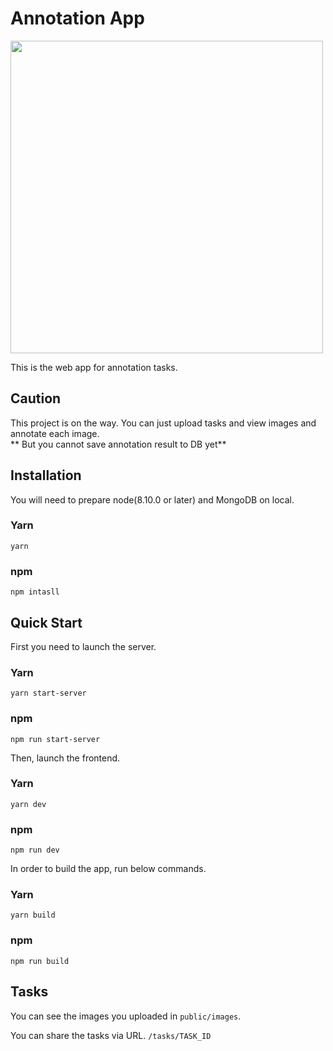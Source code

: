 # Annotation App

<img src="https://user-images.githubusercontent.com/19145527/57267784-4082fe80-70bc-11e9-9c4b-c9c3ac55d46f.gif" width="500px" />

This is the web app for annotation tasks.

## Caution
This project is on the way.
You can just upload tasks and view images and annotate each image.  
** But you cannot save annotation result to DB yet**

## Installation
You will need to prepare node(8.10.0 or later) and MongoDB on local.

### Yarn
```
yarn
```
### npm
```
npm intasll
```

## Quick Start
First you need to launch the server.
### Yarn
```
yarn start-server
```
### npm
```
npm run start-server
```

Then, launch the frontend.

### Yarn
```
yarn dev
```
### npm
```
npm run dev
```

In order to build the app, run below commands.

### Yarn
```
yarn build
```
### npm
```
npm run build
```

## Tasks
You can see the images you uploaded in `public/images`.

You can share the tasks via URL. `/tasks/TASK_ID`
